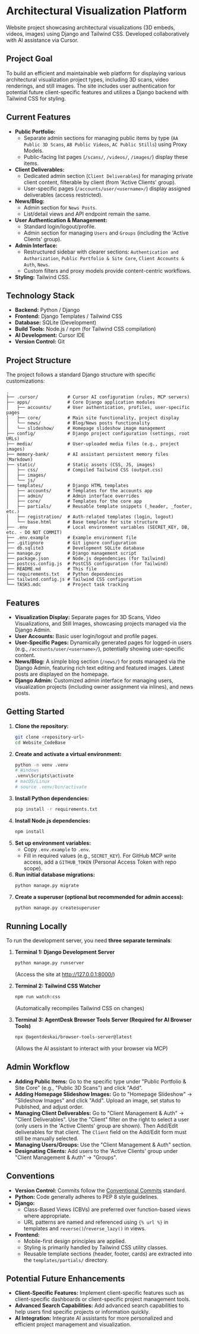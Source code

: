 # Architectural Visualization Platform

Website project showcasing architectural visualizations (3D embeds, videos, images) using Django and Tailwind CSS. Developed collaboratively with AI assistance via Cursor.

## Project Goal

To build an efficient and maintainable web platform for displaying various architectural visualization project types, including 3D scans, video renderings, and still images. The site includes user authentication for potential future client-specific features and utilizes a Django backend with Tailwind CSS for styling.

## Current Features

*   **Public Portfolio:**
    *   Separate admin sections for managing public items by type (`AA Public 3D Scans`, `AB Public Videos`, `AC Public Stills`) using Proxy Models.
    *   Public-facing list pages (`/scans/`, `/videos/`, `/images/`) display these items.
*   **Client Deliverables:**
    *   Dedicated admin section (`Client Deliverables`) for managing private client content, filterable by client (from 'Active Clients' group).
    *   User-specific pages (`/accounts/user/<username>/`) display assigned deliverables (access restricted).
*   **News/Blog:**
    *   Admin section for `News Posts`.
    *   List/detail views and API endpoint remain the same.
*   **User Authentication & Management:**
    *   Standard login/logout/profile.
    *   Admin section for managing `Users` and `Groups` (including the 'Active Clients' group).
*   **Admin Interface:**
    *   Restructured sidebar with clearer sections: `Authentication and Authorization`, `Public Portfolio & Site Core`, `Client Accounts & Auth`, `News`.
    *   Custom filters and proxy models provide content-centric workflows.
*   **Styling:** Tailwind CSS.

## Technology Stack

*   **Backend:** Python / Django
*   **Frontend:** Django Templates / Tailwind CSS
*   **Database:** SQLite (Development)
*   **Build Tools:** Node.js / npm (for Tailwind CSS compilation)
*   **AI Development:** Cursor IDE
*   **Version Control:** Git

## Project Structure

The project follows a standard Django structure with specific customizations:

```
.
├── .cursor/           # Cursor AI configuration (rules, MCP servers)
├── apps/              # Core Django application modules
│   ├── accounts/      # User authentication, profiles, user-specific pages
│   ├── core/          # Main site functionality, project display
│   └── news/          # Blog/News posts functionality
│   └── slideshow/     # Homepage slideshow image management
├── config/            # Django project configuration (settings, root URLs)
├── media/             # User-uploaded media files (e.g., project images)
├── memory-bank/       # AI assistant persistent memory files (Markdown)
├── static/            # Static assets (CSS, JS, images)
│   ├── css/           # Compiled Tailwind CSS (output.css)
│   ├── images/
│   └── js/
├── templates/         # Django HTML templates
│   ├── accounts/      # Templates for the accounts app
│   ├── admin/         # Admin interface overrides
│   ├── core/          # Templates for the core app
│   ├── partials/      # Reusable template snippets (_header, _footer, etc.)
│   ├── registration/  # Auth-related templates (login, logout)
│   └── base.html      # Base template for site structure
├── .env               # Local environment variables (SECRET_KEY, DB, etc. - DO NOT COMMIT)
├── .env.example       # Example environment file
├── .gitignore         # Git ignore configuration
├── db.sqlite3         # Development SQLite database
├── manage.py          # Django management script
├── package.json       # Node.js dependencies (for Tailwind)
├── postcss.config.js  # PostCSS configuration (for Tailwind)
├── README.md          # This file
├── requirements.txt   # Python dependencies
├── tailwind.config.js # Tailwind CSS configuration
└── TASKS.mdc          # Project task tracking
```

## Features

*   **Visualization Display:** Separate pages for 3D Scans, Video Visualizations, and Still Images, showcasing projects managed via the Django Admin.
*   **User Accounts:** Basic user login/logout and profile pages.
*   **User-Specific Pages:** Dynamically generated pages for logged-in users (e.g., `/accounts/user/<username>/`), potentially showing user-specific content.
*   **News/Blog:** A simple blog section (`/news/`) for posts managed via the Django Admin, featuring rich text editing and featured images. Latest posts are displayed on the homepage.
*   **Django Admin:** Customized admin interface for managing users, visualization projects (including owner assignment via inlines), and news posts.

## Getting Started

1.  **Clone the repository:**
    ```bash
    git clone <repository-url>
    cd Website_CodeBase
    ```
2.  **Create and activate a virtual environment:**
    ```bash
    python -m venv .venv
    # Windows
    .venv\Scripts\activate
    # macOS/Linux
    # source .venv/bin/activate
    ```
3.  **Install Python dependencies:**
    ```bash
    pip install -r requirements.txt
    ```
4.  **Install Node.js dependencies:**
    ```bash
    npm install
    ```
5.  **Set up environment variables:**
    *   Copy `.env.example` to `.env`.
    *   Fill in required values (e.g., `SECRET_KEY`). For GitHub MCP write access, add a `GITHUB_TOKEN` (Personal Access Token with repo scope).
6.  **Run initial database migrations:**
    ```bash
    python manage.py migrate
    ```
7.  **Create a superuser (optional but recommended for admin access):**
    ```bash
    python manage.py createsuperuser
    ```

## Running Locally

To run the development server, you need **three separate terminals**:

1.  **Terminal 1: Django Development Server**
    ```bash
    python manage.py runserver
    ```
    (Access the site at http://127.0.0.1:8000/)

2.  **Terminal 2: Tailwind CSS Watcher**
    ```bash
    npm run watch:css
    ```
    (Automatically recompiles Tailwind CSS on changes)

3.  **Terminal 3: AgentDesk Browser Tools Server (Required for AI Browser Tools)**
    ```bash
    npx @agentdeskai/browser-tools-server@latest
    ```
    (Allows the AI assistant to interact with your browser via MCP)

## Admin Workflow

*   **Adding Public Items:** Go to the specific type under "Public Portfolio & Site Core" (e.g., "Public 3D Scans") and click "Add".
*   **Adding Homepage Slideshow Images:** Go to "Homepage Slideshow" -> "Slideshow Images" and click "Add". Upload an image, set status to Published, and adjust order.
*   **Managing Client Deliverables:** Go to "Client Management & Auth" -> "Client Deliverables". Use the "Client" filter on the right to select a user (only users in the 'Active Clients' group are shown). Then Add/Edit deliverables for that client. The `Client` field on the Add/Edit form must still be manually selected.
*   **Managing Users/Groups:** Use the "Client Management & Auth" section.
*   **Designating Clients:** Add users to the 'Active Clients' group under "Client Management & Auth" -> "Groups".

## Conventions

*   **Version Control:** Commits follow the [Conventional Commits](https://www.conventionalcommits.org/) standard.
*   **Python:** Code generally adheres to PEP 8 style guidelines.
*   **Django:**
    *   Class-Based Views (CBVs) are preferred over function-based views where appropriate.
    *   URL patterns are named and referenced using `{% url %}` in templates and `reverse()`/`reverse_lazy()` in views.
*   **Frontend:**
    *   Mobile-first design principles are applied.
    *   Styling is primarily handled by Tailwind CSS utility classes.
    *   Reusable template sections (header, footer, cards) are extracted into the `templates/partials/` directory.

## Potential Future Enhancements

*   **Client-Specific Features:** Implement client-specific features such as client-specific dashboards or client-specific project management tools.
*   **Advanced Search Capabilities:** Add advanced search capabilities to help users find specific projects or information quickly.
*   **AI Integration:** Integrate AI assistants for more personalized and efficient project management and visualization.